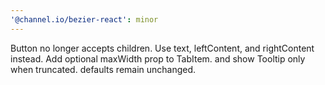 ```yaml
---
'@channel.io/bezier-react': minor
---
```


Button no longer accepts children. Use text, leftContent, and rightContent instead.
Add optional maxWidth prop to TabItem. and show Tooltip only when truncated.
defaults remain unchanged.

